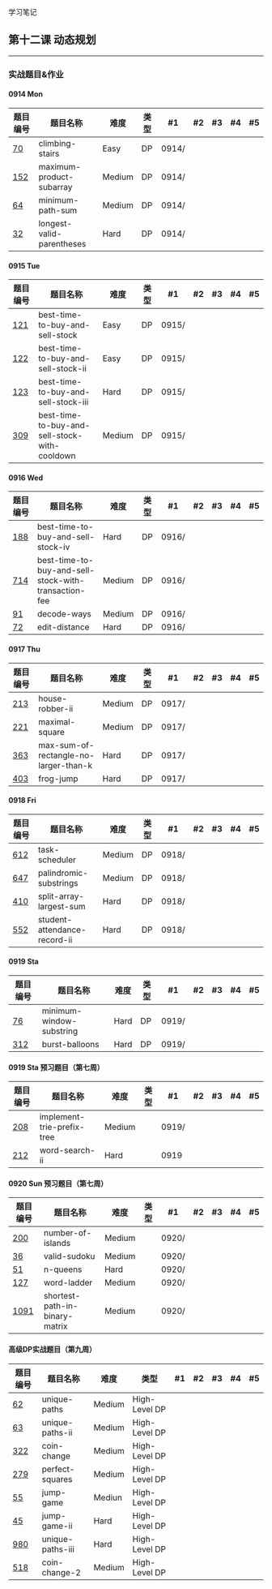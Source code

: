 学习笔记

## 第十二课 动态规划

---

### 实战题目&作业

#### 0914 Mon
|题目编号| 题目名称   | 难度  | 类型 | #1  | #2 | #3 | #4 | #5  |
|------ | ----      | ---- | ----|----                |----  |----  |----| ---- |
|[70](https://leetcode.com/problems/climbing-stairs/)          |climbing-stairs          |Easy  |DP|0914/ | | | | |
|[152](https://leetcode.com/problems/maximum-product-subarray/)|maximum-product-subarray |Medium|DP|0914/ | | | | |
|[64](https://leetcode.com/problems/minimum-path-sum/)         |minimum-path-sum         |Medium|DP|0914/ | | | | |
|[32](https://leetcode.com/problems/longest-valid-parentheses/)|longest-valid-parentheses|Hard  |DP|0914/ | | | | |

#### 0915 Tue
|题目编号| 题目名称   | 难度  | 类型 | #1  | #2 | #3 | #4 | #5  |
|------ | ----      | ---- | ----|----                |----  |----  |----| ---- |
|[121](https://leetcode.com/problems/best-time-to-buy-and-sell-stock/)    |best-time-to-buy-and-sell-stock |Easy |DP |0915/ | | | | |
|[122](https://leetcode.com/problems/best-time-to-buy-and-sell-stock-ii/) |best-time-to-buy-and-sell-stock-ii |Easy |DP |0915/ | | | | |
|[123](https://leetcode.com/problems/best-time-to-buy-and-sell-stock-iii/)|best-time-to-buy-and-sell-stock-iii |Hard |DP |0915/ | | | | |
|[309](https://leetcode.com/problems/best-time-to-buy-and-sell-stock-with-cooldown/)|best-time-to-buy-and-sell-stock-with-cooldown |Medium |DP |0915/ | | | | |

#### 0916 Wed
|题目编号| 题目名称   | 难度  | 类型 | #1  | #2 | #3 | #4 | #5  |
|------ | ----      | ---- | ----|----                |----  |----  |----| ---- |
|[188](https://leetcode.com/problems/best-time-to-buy-and-sell-stock-iv/)|best-time-to-buy-and-sell-stock-iv |Hard |DP |0916/ | | | | |
|[714](https://leetcode.com/problems/best-time-to-buy-and-sell-stock-with-transaction-fee/)|best-time-to-buy-and-sell-stock-with-transaction-fee |Medium |DP |0916/ | | | | |
|[91](https://leetcode.com/problems/decode-ways/)    |decode-ways  |Medium|DP|0916/ | | | | |
|[72](https://leetcode.com/problems/edit-distance/)  |edit-distance|Hard  |DP|0916/ | | | | |

#### 0917 Thu
|题目编号| 题目名称   | 难度  | 类型 | #1  | #2 | #3 | #4 | #5  |
|------ | ----      | ---- | ----|----                |----  |----  |----| ---- |
|[213](https://leetcode.com/problems/house-robber-ii/)|house-robber-ii|Medium|DP|0917/ | | | | |
|[221](https://leetcode.com/problems/maximal-square/) |maximal-square |Medium|DP|0917/ | | | | |
|[363](https://leetcode.com/problems/max-sum-of-rectangle-no-larger-than-k/)|max-sum-of-rectangle-no-larger-than-k|Hard |DP |0917/ | | | | |
|[403](https://leetcode.com/problems/frog-jump/)      |frog-jump  |Hard |DP |0917/ | | | | |

#### 0918 Fri
|题目编号| 题目名称   | 难度  | 类型 | #1  | #2 | #3 | #4 | #5  |
|------ | ----      | ---- | ----|----                |----  |----  |----| ---- |
|[612](https://leetcode.com/problems/task-scheduler/)         |task-scheduler        |Medium|DP|0918/ | | | | |
|[647](https://leetcode.com/problems/palindromic-substrings/) |palindromic-substrings|Medium|DP|0918/ | | | | |
|[410](https://leetcode.com/problems/split-array-largest-sum/)|split-array-largest-sum|Hard |DP|0918/ | | | | |
|[552](https://leetcode.com/problems/student-attendance-record-ii/)|student-attendance-record-ii|Hard|DP|0918/ | | | | |


#### 0919 Sta
|题目编号| 题目名称   | 难度  | 类型 | #1  | #2 | #3 | #4 | #5  |
|------ | ----      | ---- | ----|----                |----  |----  |----| ---- |
|[76](https://leetcode.com/problems/minimum-window-substring/)|minimum-window-substring|Hard|DP|0919/ | | | | |
|[312](https://leetcode.com/problems/burst-balloons/)         |burst-balloons          |Hard|DP|0919/| | | | |

#### 0919 Sta 预习题目（第七周）
|题目编号| 题目名称   | 难度  | 类型 | #1  | #2 | #3 | #4 | #5  |
|------ | ----      | ---- | ----|----                |----  |----  |----| ---- |
|[208](https://leetcode.com/problems/implement-trie-prefix-tree/)|implement-trie-prefix-tree|Medium| |0919/ | | | | |
|[212](https://leetcode.com/problems/word-search-ii/)            |word-search-ii            |Hard  | |0919 | | | | |


#### 0920 Sun 预习题目（第七周）
|题目编号| 题目名称   | 难度  | 类型 | #1  | #2 | #3 | #4 | #5  |
|------ | ----      | ---- | ----|----                |----  |----  |----| ---- |
|[200](https://leetcode.com/problems/number-of-islands/)|number-of-islands|Medium| |0920/ | | | | |
|[36](https://leetcode.com/problems/valid-sudoku/)      |valid-sudoku     |Medium| |0920/ | | | | |
|[51](https://leetcode.com/problems/n-queens/)          |n-queens         |Hard  | |0920/ | | | | |
|[127](https://leetcode.com/problems/word-ladder/)      |word-ladder      |Medium| |0920/ | | | | |
|[1091](https://leetcode.com/problems/shortest-path-in-binary-matrix/)|shortest-path-in-binary-matrix|Medium | |0920/ | | | | |


#### 高级DP实战题目（第九周）
|题目编号| 题目名称   | 难度  | 类型 | #1  | #2 | #3 | #4 | #5  |
|------ | ----      | ---- | ----|----                |----  |----  |----| ---- |
|[62](https://leetcode.com/problems/unique-paths/)     |unique-paths    |Medium|High-Level DP| | | | | |
|[63](https://leetcode.com/problems/unique-paths-ii/)  |unique-paths-ii |Medium|High-Level DP| | | | | |
|[322](https://leetcode.com/problems/coin-change/)     |coin-change     |Medium|High-Level DP| | | | | |
|[279](https://leetcode.com/problems/perfect-squares/) |perfect-squares |Medium|High-Level DP| | | | | |
|[55](https://leetcode.com/problems/jump-game/)        |jump-game       |Mediun|High-Level DP| | | | | |
|[45](https://leetcode.com/problems/jump-game-ii/)     |jump-game-ii    |Hard  |High-Level DP| | | | | |
|[980](https://leetcode.com/problems/unique-paths-iii/)|unique-paths-iii|Hard  |High-Level DP| | | | | |
|[518](https://leetcode.com/problems/coin-change-2/)   |coin-change-2   |Medium|High-Level DP| | | | | |